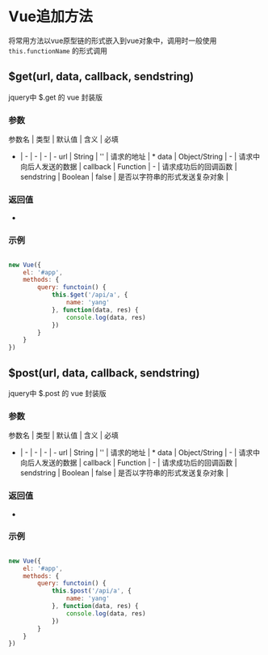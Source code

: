 # Vue追加方法

将常用方法以vue原型链的形式嵌入到vue对象中，调用时一般使用 `this.functionName` 的形式调用

## $get(url, data, callback, sendstring)

jquery中 $.get 的 vue 封装版

### 参数

参数名 | 类型 | 默认值 | 含义 | 必填
- | - | - | - | -
url | String | '' | 请求的地址 | *
data | Object/String | - | 请求中向后人发送的数据 |
callback | Function | - | 请求成功后的回调函数 |
sendstring | Boolean | false | 是否以字符串的形式发送复杂对象 |

### 返回值

-

### 示例

```js

new Vue({
    el: '#app',
    methods: {
        query: functoin() {
            this.$get('/api/a', {
                name: 'yang'
            }, function(data, res) {
                console.log(data, res)
            })
        }
    }
})

```

## $post(url, data, callback, sendstring)

jquery中 $.post 的 vue 封装版

### 参数

参数名 | 类型 | 默认值 | 含义 | 必填
- | - | - | - | -
url | String | '' | 请求的地址 | *
data | Object/String | - | 请求中向后人发送的数据 |
callback | Function | - | 请求成功后的回调函数 |
sendstring | Boolean | false | 是否以字符串的形式发送复杂对象 |

### 返回值

-

### 示例

```js

new Vue({
    el: '#app',
    methods: {
        query: functoin() {
            this.$post('/api/a', {
                name: 'yang'
            }, function(data, res) {
                console.log(data, res)
            })
        }
    }
})

```
